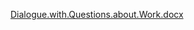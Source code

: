 [Dialogue.with.Questions.about.Work.docx](https://github.com/user-attachments/files/16195454/Dialogue.with.Questions.about.Work.docx)

